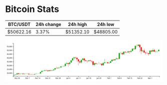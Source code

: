 # Bitcoin Stats

BTC/USDT|24h change|24h high|24h low|
|---|---|---|---|
|$50622.16|3.37%|$51352.10|$48805.00|

<img src="./chart.svg">

